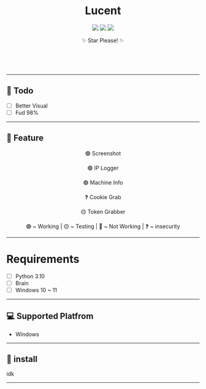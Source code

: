 <div align="center">
    <h1>Lucent</h1>
    <p> </p>
    <img src="https://img.shields.io/github/languages/top/zakocord/Lucent?color=%23000000">
    <img src="https://img.shields.io/github/last-commit/zakocord/Lucent?color=%23000000&logoColor=%23000000">
    <img src="https://img.shields.io/github/stars/zakocord/Lucent?color=%23000000&logoColor=%23000000">
    <p>✨️ Star Please! ✨️</p>
    <br>
    <br>
    <br>
</div>

<hr>

## 📝 Todo
- [ ] Better Visual
- [ ] Fud 98%
---

## 📖 Feature
<div align="center">
    <p>🟢 Screenshot<p>
    <p>🟢 IP Logger<p>
    <p>🟢 Machine Info<p>
    <p>❓️ Cookie Grab<p>
    <p>🟡 Token Grabber<p>
    <p>🟢 ~ Working | 🟡 ~ Testing | 🔴 ~ Not Working | ❓️ ~ insecurity<p>
</div>

---
# Requirements
- [ ] Python 3.10
- [ ] Brain
- [ ] Windows 10 ~ 11
---

## 💻️ Supported Platfrom
- Windows

---

## 💾 install
idk

---
